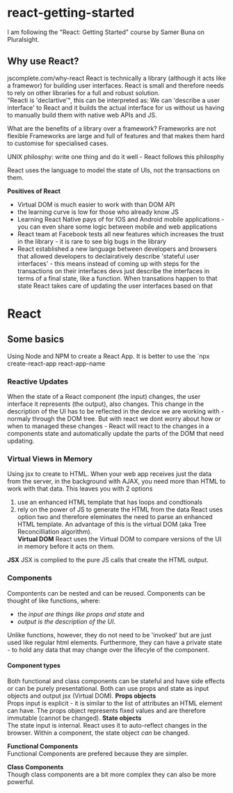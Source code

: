 # react-getting-started  

I am following the "React: Getting Started" course by Samer Buna on Pluralsight.

##  Why use React?
jscomplete.com/why-react
React is technically a library (although it acts like a framewor) for building user interfaces. React is small and therefore needs to rely on other libraries for a full and robust solution.  
"Reacti is 'declartive'", this can be interpreted as: We can 'describe a user interface' to React and it builds the actual interface for us without us having to manually build them with native web APIs and JS.

What are the benefits of a library over a framework?
Frameworks are not flexible
Frameworks are large and full of features and that makes them hard to customise for specialised cases.

UNIX philosphy: write one thing and do it well - React follows this philosphy

React uses the language to model the state of UIs, not the transactions on them.

**Positives of React**

- Virtual DOM is much easier to work with than DOM API  
- the learning curve is low for those who already know JS  
- Learning React Native pays of for IOS and Android mobile applications - you can even share some logic between mobile and web applications
- React team at Facebook tests all new features which increases the trust in the library - it is rare to see big bugs in the library
- React established a new language between developers and browsers that allowed developers to declairatively describe 'stateful user interfaces' - this means instead of coming up with steps for the transactions on their interfaces devs just describe the interfaces in terms of a final state, like a function. When transations happen to that state React takes care of updating the user interfaces based on that 


# React
## Some basics
Using Node and NPM to create a React App.
It is better to use the `npx create-react-app react-app-name


### Reactive Updates  
When the state of a React component (the input) changes, the user interface it represents (the output), also changes.
This change in the description of the UI has to be reflected in the device we are working with - normaly through the DOM tree. But with react we dont worry about how or when to managed these changes - React will react to the changes in a components state and automatically update the parts of the DOM that need updating.  

### Virtual Views in Memory  
Using jsx to create to HTML. When your web app receives just the data from the server, in the background with AJAX, you need more than HTML to work with that data. This leaves you with 2 options
1. use an enhanced HTML template that has loops and condtionals 
2. rely on the power of JS to generate the HTML from the data
React uses option two and therefore eleminates the need to parse an enhanced HTML template. An advantage of this is the virtual DOM (aka Tree Reconcilliation algorithm).  
**Virtual DOM**
React uses the Virtual DOM to compare versions of the UI in memory before it acts on them.

**JSX**
JSX is complied to the pure JS calls that create the HTML output.

### Components  
Compontents can be nested and can be reused. Components can be thought of like functions, where:  
- the _input are things like props and state_ and 
- _output is the description of the UI_.   

Unlike functions, however, they do not need to be 'invoked' but are just used like regular html elements. Furthermore, they can have a private state - to hold any data that may change over the lifecyle of the component.  

#### Component types  
Both functional and class components can be stateful and have side effects or can be purely presentational. Both can use props and state as input objects and output jsx (Virtual DOM).
**Props objects**  
Props input is explicit - it is similar to the list of attributes an HTML element can have. The props object represents fixed values and are therefore immutable (cannot be changed).
**State objects**  
The state input is internal. React uses it to auto-reflect changes in the browser. Within a component, the state object _can_ be changed.

**Functional Components**  
Functional Components are prefered because they are simpler.

**Class Components**  
Though class components are a bit more complex they can also be more powerful.

